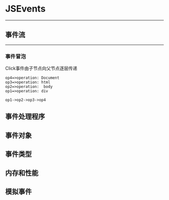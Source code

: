 # JSEvents
---------------
## 事件流
----------
### 事件冒泡

Click事件由子节点向父节点逐层传递
```flow
op4=>operation: Document
op3=>operation: html
op2=>operation:  body
op1=>operation: div

op1->op2->op3->op4

```

## 事件处理程序

## 事件对象

## 事件类型

## 内存和性能

## 模拟事件